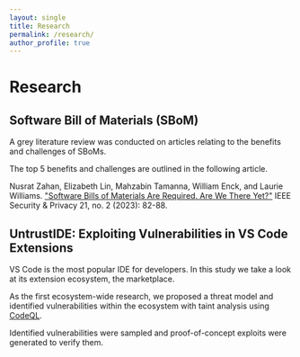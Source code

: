 ```yaml
---
layout: single
title: Research
permalink: /research/
author_profile: true
---
```


# Research

## Software Bill of Materials (SBoM)

A grey literature review was conducted on articles relating to the benefits and challenges of SBoMs.

The top 5 benefits and challenges are outlined in the following article.

Nusrat Zahan, Elizabeth Lin, Mahzabin Tamanna, William Enck, and Laurie Williams. ["Software Bills of Materials Are Required. Are We There Yet?"](https://ieeexplore.ieee.org/abstract/document/10102604?casa_token=NVD2tRbNNHUAAAAA:vbRR4xuGYuPFZgiUntR7TiZZDW-yY6juXO3XAYDyFKAPEBQ037xjRgYy6BfhP7DUrx5zgQP27g) IEEE Security & Privacy 21, no. 2 (2023): 82-88.


## UntrustIDE: Exploiting Vulnerabilities in VS Code Extensions

VS Code is the most popular IDE for developers. In this study we take a look at its extension ecosystem, the marketplace.

As the first ecosystem-wide research, we proposed a threat model and identified vulnerabilities within the ecosystem with taint analysis using [CodeQL](https://codeql.github.com/).

Identified vulnerabilities were sampled and proof-of-concept exploits were generated to verify them.



<!-- ## Publications -->
<!-- pub -->
